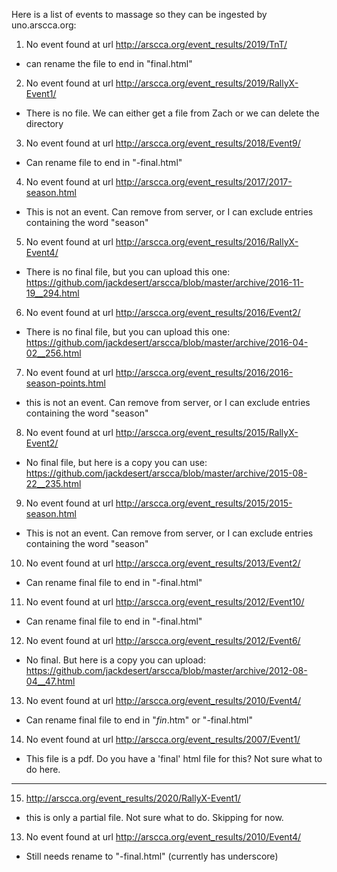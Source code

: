 Here is a list of events to massage so they can be ingested by uno.arscca.org:


1. No event found at url http://arscca.org/event_results/2019/TnT/
- can rename the file to end in "final.html"


2. No event found at url http://arscca.org/event_results/2019/RallyX-Event1/
- There is no file. We can either get a file from Zach or we can delete the directory


3. No event found at url http://arscca.org/event_results/2018/Event9/
- Can rename file to end in "-final.html"


4. No event found at url http://arscca.org/event_results/2017/2017-season.html
- This is not an event. Can remove from server, or I can exclude entries containing the word "season"


5. No event found at url http://arscca.org/event_results/2016/RallyX-Event4/
- There is no final file, but you can upload this one: https://github.com/jackdesert/arscca/blob/master/archive/2016-11-19__294.html


6. No event found at url http://arscca.org/event_results/2016/Event2/
- There is no final file, but you can upload this one: https://github.com/jackdesert/arscca/blob/master/archive/2016-04-02__256.html


7. No event found at url http://arscca.org/event_results/2016/2016-season-points.html
- this is not an event. Can remove from server, or I can exclude entries containing the word "season"


8. No event found at url http://arscca.org/event_results/2015/RallyX-Event2/
- No final file, but here is a copy you can use: https://github.com/jackdesert/arscca/blob/master/archive/2015-08-22__235.html

9. No event found at url http://arscca.org/event_results/2015/2015-season.html
- This is not an event. Can remove from server, or I can exclude entries containing the word "season"


10. No event found at url http://arscca.org/event_results/2013/Event2/
- Can rename final file to end in "-final.html"


11. No event found at url http://arscca.org/event_results/2012/Event10/
- Can rename final file to end in "-final.html"


12. No event found at url http://arscca.org/event_results/2012/Event6/
- No final. But here is a copy you can upload: https://github.com/jackdesert/arscca/blob/master/archive/2012-08-04__47.html


13. No event found at url http://arscca.org/event_results/2010/Event4/
- Can rename final file to end in "_fin_.htm" or "-final.html"


14. No event found at url http://arscca.org/event_results/2007/Event1/
- This file is a pdf. Do you have a 'final' html file for this? Not sure what to do here.


---

15. http://arscca.org/event_results/2020/RallyX-Event1/
- this is only a partial file. Not sure what to do. Skipping for now.

13. No event found at url http://arscca.org/event_results/2010/Event4/
- Still needs rename to "-final.html" (currently has underscore)



